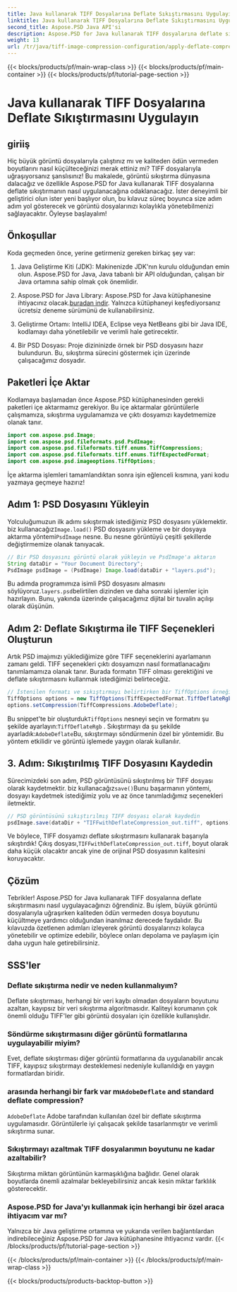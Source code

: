 ```yaml
---
title: Java kullanarak TIFF Dosyalarına Deflate Sıkıştırmasını Uygulayın
linktitle: Java kullanarak TIFF Dosyalarına Deflate Sıkıştırmasını Uygulayın
second_title: Aspose.PSD Java API'si
description: Aspose.PSD for Java kullanarak TIFF dosyalarına deflate sıkıştırmasını nasıl uygulayacağınızı öğrenin. Kaliteyi kaybetmeden dosya boyutunu verimli bir şekilde azaltmak için adım adım kılavuzumuzu izleyin.
weight: 13
url: /tr/java/tiff-image-compression-configuration/apply-deflate-compression-tiff-files/
---
```


{{< blocks/products/pf/main-wrap-class >}}
{{< blocks/products/pf/main-container >}}
{{< blocks/products/pf/tutorial-page-section >}}

# Java kullanarak TIFF Dosyalarına Deflate Sıkıştırmasını Uygulayın

## giriiş

Hiç büyük görüntü dosyalarıyla çalıştınız mı ve kaliteden ödün vermeden boyutlarını nasıl küçülteceğinizi merak ettiniz mi? TIFF dosyalarıyla uğraşıyorsanız şanslısınız! Bu makalede, görüntü sıkıştırma dünyasına dalacağız ve özellikle Aspose.PSD for Java kullanarak TIFF dosyalarına deflate sıkıştırmanın nasıl uygulanacağına odaklanacağız. İster deneyimli bir geliştirici olun ister yeni başlıyor olun, bu kılavuz süreç boyunca size adım adım yol gösterecek ve görüntü dosyalarınızı kolaylıkla yönetebilmenizi sağlayacaktır. Öyleyse başlayalım!

## Önkoşullar

Koda geçmeden önce, yerine getirmeniz gereken birkaç şey var:

1. Java Geliştirme Kiti (JDK): Makinenizde JDK'nın kurulu olduğundan emin olun. Aspose.PSD for Java, Java tabanlı bir API olduğundan, çalışan bir Java ortamına sahip olmak çok önemlidir.
   
2.  Aspose.PSD for Java Library: Aspose.PSD for Java kütüphanesine ihtiyacınız olacak.[buradan indir](https://releases.aspose.com/psd/java/). Yalnızca kütüphaneyi keşfediyorsanız ücretsiz deneme sürümünü de kullanabilirsiniz.

3. Geliştirme Ortamı: IntelliJ IDEA, Eclipse veya NetBeans gibi bir Java IDE, kodlamayı daha yönetilebilir ve verimli hale getirecektir.

4. Bir PSD Dosyası: Proje dizininizde örnek bir PSD dosyasını hazır bulundurun. Bu, sıkıştırma sürecini göstermek için üzerinde çalışacağımız dosyadır.

## Paketleri İçe Aktar

Kodlamaya başlamadan önce Aspose.PSD kütüphanesinden gerekli paketleri içe aktarmamız gerekiyor. Bu içe aktarmalar görüntülerle çalışmamıza, sıkıştırma uygulamamıza ve çıktı dosyamızı kaydetmemize olanak tanır.

```java
import com.aspose.psd.Image;
import com.aspose.psd.fileformats.psd.PsdImage;
import com.aspose.psd.fileformats.tiff.enums.TiffCompressions;
import com.aspose.psd.fileformats.tiff.enums.TiffExpectedFormat;
import com.aspose.psd.imageoptions.TiffOptions;
```

İçe aktarma işlemleri tamamlandıktan sonra işin eğlenceli kısmına, yani kodu yazmaya geçmeye hazırız!

## Adım 1: PSD Dosyasını Yükleyin

 Yolculuğumuzun ilk adımı sıkıştırmak istediğimiz PSD dosyasını yüklemektir. biz kullanacağız`Image.load()` PSD dosyasını yükleme ve bir dosyaya aktarma yöntemi`PsdImage` nesne. Bu nesne görüntüyü çeşitli şekillerde değiştirmemize olanak tanıyacak.

```java
// Bir PSD dosyasını görüntü olarak yükleyin ve PsdImage'a aktarın
String dataDir = "Your Document Directory";
PsdImage psdImage = (PsdImage) Image.load(dataDir + "layers.psd");
```

 Bu adımda programımıza isimli PSD dosyasını almasını söylüyoruz.`layers.psd`belirtilen dizinden ve daha sonraki işlemler için hazırlayın. Bunu, yakında üzerinde çalışacağımız dijital bir tuvalin açılışı olarak düşünün.

## Adım 2: Deflate Sıkıştırma ile TIFF Seçenekleri Oluşturun

Artık PSD imajımızı yüklediğimize göre TIFF seçeneklerini ayarlamanın zamanı geldi. TIFF seçenekleri çıktı dosyamızın nasıl formatlanacağını tanımlamamıza olanak tanır. Burada formatın TIFF olması gerektiğini ve deflate sıkıştırmasını kullanmak istediğimizi belirteceğiz.

```java
// İstenilen formatı ve sıkıştırmayı belirtirken bir TiffOptions örneği oluşturun
TiffOptions options = new TiffOptions(TiffExpectedFormat.TiffDeflateRgb);
options.setCompression(TiffCompressions.AdobeDeflate);
```

 Bu snippet'te bir oluşturduk`TiffOptions` nesneyi seçin ve formatını şu şekilde ayarlayın:`TiffDeflateRgb` . Sıkıştırmayı da şu şekilde ayarladık:`AdobeDeflate`Bu, sıkıştırmayı söndürmenin özel bir yöntemidir. Bu yöntem etkilidir ve görüntü işlemede yaygın olarak kullanılır.

## 3. Adım: Sıkıştırılmış TIFF Dosyasını Kaydedin

 Sürecimizdeki son adım, PSD görüntüsünü sıkıştırılmış bir TIFF dosyası olarak kaydetmektir. biz kullanacağız`save()`Bunu başarmanın yöntemi, dosyayı kaydetmek istediğimiz yolu ve az önce tanımladığımız seçenekleri iletmektir.

```java
// PSD görüntüsünü sıkıştırılmış TIFF dosyası olarak kaydedin
psdImage.save(dataDir + "TIFFwithDeflateCompression_out.tiff", options);
```

 Ve böylece, TIFF dosyamızı deflate sıkıştırmasını kullanarak başarıyla sıkıştırdık! Çıkış dosyası,`TIFFwithDeflateCompression_out.tiff`, boyut olarak daha küçük olacaktır ancak yine de orijinal PSD dosyasının kalitesini koruyacaktır.

## Çözüm

Tebrikler! Aspose.PSD for Java kullanarak TIFF dosyalarına deflate sıkıştırmasını nasıl uygulayacağınızı öğrendiniz. Bu işlem, büyük görüntü dosyalarıyla uğraşırken kaliteden ödün vermeden dosya boyutunu küçültmeye yardımcı olduğundan inanılmaz derecede faydalıdır. Bu kılavuzda özetlenen adımları izleyerek görüntü dosyalarınızı kolayca yönetebilir ve optimize edebilir, böylece onları depolama ve paylaşım için daha uygun hale getirebilirsiniz.

## SSS'ler

### Deflate sıkıştırma nedir ve neden kullanmalıyım?
Deflate sıkıştırması, herhangi bir veri kaybı olmadan dosyaların boyutunu azaltan, kayıpsız bir veri sıkıştırma algoritmasıdır. Kaliteyi korumanın çok önemli olduğu TIFF'ler gibi görüntü dosyaları için özellikle kullanışlıdır.

### Söndürme sıkıştırmasını diğer görüntü formatlarına uygulayabilir miyim?
Evet, deflate sıkıştırması diğer görüntü formatlarına da uygulanabilir ancak TIFF, kayıpsız sıkıştırmayı desteklemesi nedeniyle kullanıldığı en yaygın formatlardan biridir.

###  arasında herhangi bir fark var mı`AdobeDeflate` and standard deflate compression?
`AdobeDeflate` Adobe tarafından kullanılan özel bir deflate sıkıştırma uygulamasıdır. Görüntülerle iyi çalışacak şekilde tasarlanmıştır ve verimli sıkıştırma sunar.

### Sıkıştırmayı azaltmak TIFF dosyalarımın boyutunu ne kadar azaltabilir?
Sıkıştırma miktarı görüntünün karmaşıklığına bağlıdır. Genel olarak boyutlarda önemli azalmalar bekleyebilirsiniz ancak kesin miktar farklılık gösterecektir.

### Aspose.PSD for Java'yı kullanmak için herhangi bir özel araca ihtiyacım var mı?
Yalnızca bir Java geliştirme ortamına ve yukarıda verilen bağlantılardan indirebileceğiniz Aspose.PSD for Java kütüphanesine ihtiyacınız vardır.
{{< /blocks/products/pf/tutorial-page-section >}}

{{< /blocks/products/pf/main-container >}}
{{< /blocks/products/pf/main-wrap-class >}}

{{< blocks/products/products-backtop-button >}}
